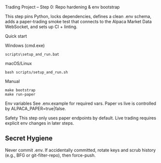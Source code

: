 Trading Project – Step 0: Repo hardening & env bootstrap

This step pins Python, locks dependencies, defines a clean .env schema, adds a paper-trading smoke test that connects to the Alpaca Market Data WebSocket, and sets up CI + linting.

Quick start

Windows (cmd.exe)

```
scripts\setup_and_run.bat
```

macOS/Linux

```
bash scripts/setup_and_run.sh
```

Manual

```
make bootstrap
make run-paper
```

Env variables
See .env.example for required vars. Paper vs live is controlled by ALPACA_PAPER=true|false.

Safety
This step only uses paper endpoints by default. Live trading requires explicit env changes in later steps.

Secret Hygiene
--------------
Never commit .env. If accidentally committed, rotate keys and scrub history (e.g., BFG or git-filter-repo), then force-push.

